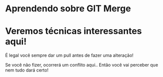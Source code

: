 # Aprendendo sobre GIT Merge

# Veremos técnicas interessantes aqui!

É legal você sempre dar um pull antes de fazer uma alteração!

Se você não fizer, ocorrerá um conflito aqui..
Então você vai perceber que nem tudo dará certo!
